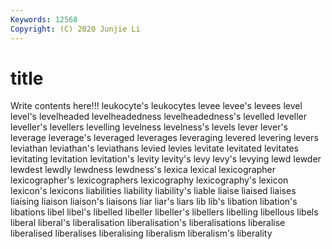 ```yaml
---
Keywords: 12568
Copyright: (C) 2020 Junjie Li
---
```


# title

Write contents here!!!
leukocyte's 
leukocytes 
levee 
levee's 
levees 
level 
level's 
levelheaded
levelheadedness 
levelheadedness's 
levelled 
leveller 
leveller's 
levellers 
levelling 
levelness 
levelness's 
levels
lever 
lever's 
leverage 
leverage's 
leveraged 
leverages 
leveraging 
levered 
levering 
levers
leviathan 
leviathan's 
leviathans 
levied 
levies 
levitate 
levitated 
levitates 
levitating 
levitation
levitation's 
levity 
levity's 
levy 
levy's 
levying 
lewd 
lewder 
lewdest 
lewdly
lewdness 
lewdness's 
lexica 
lexical 
lexicographer 
lexicographer's 
lexicographers 
lexicography 
lexicography's 
lexicon
lexicon's 
lexicons 
liabilities 
liability 
liability's 
liable 
liaise 
liaised 
liaises 
liaising
liaison 
liaison's 
liaisons 
liar 
liar's 
liars 
lib 
lib's 
libation 
libation's
libations 
libel 
libel's 
libelled 
libeller 
libeller's 
libellers 
libelling 
libellous 
libels
liberal 
liberal's 
liberalisation 
liberalisation's 
liberalisations 
liberalise 
liberalised 
liberalises 
liberalising 
liberalism
liberalism's 
liberality 
